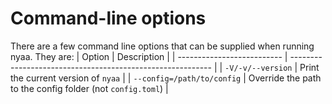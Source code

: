 # Command-line options
There are a few command line options that can be supplied when running nyaa. They are:
| Option                     | Description                                                |
| -------------------------- | ---------------------------------------------------------- |
| `-V/-v/--version`          | Print the current version of `nyaa`                        |
| `--config=/path/to/config` | Override the path to the config folder (not `config.toml`) |
